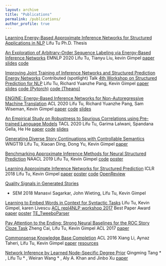 ```yaml
---
layout: archive
title: "Publications"
permalink: /publications/
author_profile: true
---
```



[Learning Energy-Based Approximate Inference Networks for Structured Applications in NLP](https://arxiv.org/pdf/2108.12522.pdf)
Lifu Tu
Ph.D. Thesis


[An Exploration of Arbitrary-Order Sequence Labeling via Energy-Based Inference Networks](https://arxiv.org/pdf/2010.02789.pdf)
EMNLP 2020
Lifu Tu, Tianyu Liu, kevin Gimpel
[paper](https://arxiv.org/abs/2010.02789.pdf") [slides](http://lifu-tu.github.io/files/HighOrderEMNLP2020.pdf) [code](https://github.com/tyliupku/Arbitrary-Order-Infnet)


[Improving Joint Training of Inference Networks and Structured Prediction Energy Networks](https://arxiv.org/abs/1911.02891)
Contributed (spotlight) Talk [4th Workshop on Structured Prediction for NLP](https://structuredprediction.github.io/SPNLP20/schedule/)
Lifu Tu, Richard Yuanzhe Pang, Kevin Gimpel
[paper]()  [slides](http://lifu-tu.github.io/files/spnlpEMNLP2020.pdf)  [code (Pytorch)](https://github.com/tyliupku/Arbitrary-Order-Infnet)  [code (Theano)](https://github.com/lifu-tu/adv_infnet_joint")


[ENGINE: Energy-Based Inference Networks for Non-Autoregressive Machine Translation](https://arxiv.org/abs/2005.00850)
ACL 2020
Lifu Tu, Richard Yuanzhe Pang, Sam Wiseman, Kevin Gimpel
[paper](https://arxiv.org/abs/2005.00850) [code](https://github.com/lifu-tu/ENGINE) [slides](http://lifu-tu.github.io/files/ACL2020Talk.pdf)


[An Empirical Study on Robustness to Spurious Correlations using Pre-trained Language Models](https://arxiv.org/abs/2007.06778)
TACL 2020
Lifu Tu, Garima Lalwani, Spandana Gella, He He
[paper](https://arxiv.org/abs/2007.06778) [code](https://github.com/lifu-tu/Study-NLP-Robustness) [slides](http://lifu-tu.github.io/files/TACL2020.pdf)

[Generating Diverse Story Continuations with Controllable Semantics](https://arxiv.org/pdf/1909.13434.pdf)
WNGT19
Lifu Tu, Xiaoan Ding, Dong Yu, Kevin Gimpel
[paper](https://arxiv.org/pdf/1909.13434.pdf)

[Benchmarking Approximate Inference Methods for Neural Structured Prediction](https://arxiv.org/abs/1904.01138)
NAACL 2019
Lifu Tu, Kevin Gimpel
[code](https://github.com/lifu-tu/BenchmarkingApproximateInference) [poster](http://lifu-tu.github.io/files/Benchmarking_Approximate_Inference_poster.pdf)
 
[Learning Approximate Inference Networks for Structured Prediction](https://arxiv.org/abs/1803.03376)
ICLR 2018
Lifu Tu, Kevin Gimpel
[paper]() [poster](http://lifu-tu.github.io/files/InfNet_poster.pdf) [code](https://github.com/lifu-tu/INFNET) [OpenReview](https://openreview.net/forum?id=H1WgVz-AZ) 


[Quality Signals in Generated Stories](http://ttic.uchicago.edu/~kgimpel/papers/sagarkar+etal.starsem18.pdf)
* SEM 2018
Manasvi Sagarkar, John Wieting, Lifu Tu, Kevin Gimpel

[Learning to Embed Words in Context for Syntactic Tasks](https://arxiv.org/abs/1706.02807)
Lifu Tu, Kevin Gimpel, karen Livescu
[ACL repl4NLP workshop 2017](https://sites.google.com/site/repl4nlp2017/accepted-papers) Best Paper Award
[paper](https://arxiv.org/abs/1706.02807) [poster](http://lifu-tu.github.io/files/rep4nlp.pdf) [TE\_TweeboParser](https://github.com/lifu-tu/TE_TweeboParser")


[Pay Attention to the Ending: Strong Neural Baselines for the ROC Story Cloze Task](https://aclanthology.org/P17-2097/)
Zheng Cai, Lifu Tu, Kevin Gimpel
ACL 2017
[paper](https://aclanthology.org/P17-2097/)


[Commonsense Knowledge Base Completion](http://aclweb.org/anthology/P16-1137)
ACL 2016
Xiang Li, Aynaz Taheri, Lifu Tu, Kevin Gimpel
[paper](http://aclweb.org/anthology/P16-1137) [resources](http://ttic.uchicago.edu/~kgimpel/commonsense.html)


[Network Inference by Learned Node-Specific Degree Prior](https://arxiv.org/pdf/1602.02386v1.pdf)
Qingming Tang * , Lifu Tu * , Weiran Wang * , Aly A. Khan and Jinbo Xu
[paper](https://arxiv.org/pdf/1602.02386v1.pdf)

<!--
#{% if author.googlescholar %}
  You can also find my articles on <u><a href="{{author.googlescholar}}">my Google Scholar profile</a>.</u>
#{% endif %}

#{% include base_path %}

#{% for post in site.publications reversed %}
#  {% include archive-single.html %}
#{% endfor %}

-->
